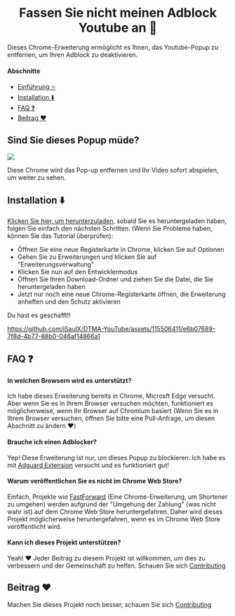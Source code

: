 <h1 align='center'>Fassen Sie nicht meinen Adblock Youtube an 🚫</h1>

Dieses Chrome-Erweiterung ermöglicht es Ihnen, das Youtube-Popup zu entfernen, um Ihren Adblock zu deaktivieren.

#### Abschnitte
- [Einführung ⭐](https://github.com/iSaulX/DTMA-YouTube#do-you-get-tired-of-this-popup-)
- [Installation ⬇️](https://github.com/iSaulX/DTMA-YouTube#installation-%EF%B8%8F-)
- [FAQ ❓](https://github.com/iSaulX/DTMA-YouTube/edit/main/README.md#faq-)
- [Beitrag ❤️](https://github.com/iSaulX/DTMA-YouTube/edit/main/README.md#contributing-this-project-%EF%B8%8F)

<h2 >Sind Sie dieses Popup müde? </h2>
<img src='/images/popUp.png'>

Diese Chrome wird das Pop-up entfernen und Ihr Video sofort abspielen, um weiter zu sehen.

<h2>Installation ⬇️ </h2>

[Klicken Sie hier, um herunterzuladen](https://github.com/iSaulX/DTMA-YouTube/releases/download/v1.1/source.v1.1.zip), sobald Sie es heruntergeladen haben, folgen Sie einfach den nächsten Schritten. (Wenn Sie Probleme haben, können Sie das Tutorial überprüfen):

- Öffnen Sie eine neue Registerkarte in Chrome, klicken Sie auf Optionen
- Gehen Sie zu Erweiterungen und klicken Sie auf "Erweiterungsverwaltung"
- Klicken Sie nun auf den Entwicklermodus
- Öffnen Sie Ihren Download-Ordner und ziehen Sie die Datei, die Sie heruntergeladen haben
- Jetzt nur noch eine neue Chrome-Registerkarte öffnen, die Erweiterung anheften und den Schutz aktivieren

Du hast es geschafft!!

https://github.com/iSaulX/DTMA-YouTube/assets/115506411/e6b07689-7f8d-4b77-88b0-046af14866a1

## FAQ ❓

#### In welchen Browsern wird es unterstützt?
Ich habe dieses Erweiterung bereits in Chrome, Microsft Edge versucht. Aber wenn Sie es in Ihrem Browser versuchen möchten, funktioniert es möglicherweise, wenn Ihr Browser auf Chromium basiert (Wenn Sie es in Ihrem Browser versuchen, öffnen Sie bitte eine Pull-Anfrage, um diesen Abschnitt zu ändern ❤️)

#### Brauche ich einen Adblocker?
Yep! Diese Erweiterung ist nur, um dieses Popup zu blockieren. Ich habe es mit [Adguard Extension](https://adguard.com/es/welcome.html) versucht und es funktioniert gut!

#### Warum veröffentlichen Sie es nicht im Chrome Web Store?
Einfach, Projekte wie [FastForward](https://github.com/FastForwardTeam/FastForward) (Eine Chrome-Erweiterung, um Shortener zu umgehen) werden aufgrund der "Umgehung der Zahlung" (was nicht wahr ist) auf dem Chrome Web Store heruntergefahren. Daher wird dieses Projekt möglicherweise heruntergefahren, wenn es im Chrome Web Store veröffentlicht wird.

#### Kann ich dieses Projekt unterstützen?

Yeah! ❤️ Jeder Beitrag zu diesem Projekt ist willkommen, um dies zu verbessern und der Gemeinschaft zu helfen. Schauen Sie sich [Contributing](https://github.com/iSaulX/DTMA-YouTube/blob/main/CONTRIBUTING.md)

## Beitrag ❤️

Machen Sie dieses Projekt noch besser, schauen Sie sich [Contributing](https://github.com/iSaulX/DTMA-YouTube/blob/main/CONTRIBUTING.md)